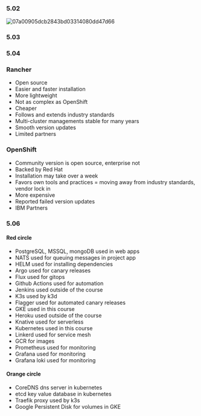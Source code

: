 ### 5.02

![07a00905dcb2843bd03314080dd47d66](https://user-images.githubusercontent.com/74241142/181226634-baa965e5-818c-4275-8ec2-6de6c071ce0c.png)


### 5.03



### 5.04

### Rancher
- Open source
- Easier and faster installation
- More lightweight
- Not as complex as OpenShift
- Cheaper
- Follows and extends industry standards
- Multi-cluster managements stable for many years
- Smooth version updates
- Limited partners

### OpenShift
- Community version is open source, enterprise not
- Backed by Red Hat
- Installation may take over a week
- Favors own tools and practices = moving away from industry standards, vendor lock in
- More expensive
- Reported failed version updates
- IBM Partners

### 5.06

#### Red circle
- PostgreSQL, MSSQL, mongoDB used in web apps
- NATS used for queuing messages in project app
- HELM used for installing dependencies
- Argo used for canary releases
- Flux used for gitops
- Github Actions used for automation
- Jenkins used outside of the course
- K3s used by k3d
- Flagger used for automated canary releases
- GKE used in this course
- Heroku used outside of the course
- Knative used for serverless
- Kubernetes used in this course
- Linkerd used for service mesh
- GCR for images
- Prometheus used for monitoring
- Grafana used for monitoring
- Grafana loki used for monitoring

#### Orange circle
- CoreDNS dns server in kubernetes
- etcd key value database in kubernetes
- Traefik proxy used by k3s
- Google Persistent Disk for volumes in GKE
